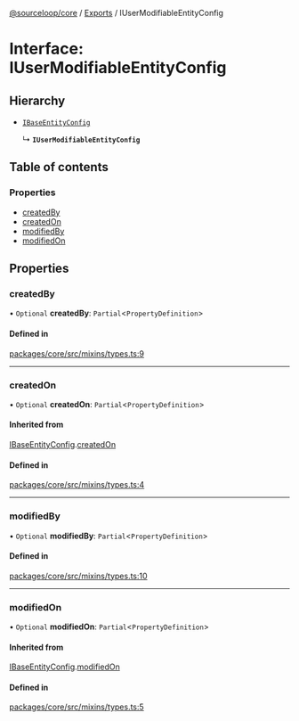 [@sourceloop/core](../README.md) / [Exports](../modules.md) / IUserModifiableEntityConfig

# Interface: IUserModifiableEntityConfig

## Hierarchy

- [`IBaseEntityConfig`](IBaseEntityConfig.md)

  ↳ **`IUserModifiableEntityConfig`**

## Table of contents

### Properties

- [createdBy](IUserModifiableEntityConfig.md#createdby)
- [createdOn](IUserModifiableEntityConfig.md#createdon)
- [modifiedBy](IUserModifiableEntityConfig.md#modifiedby)
- [modifiedOn](IUserModifiableEntityConfig.md#modifiedon)

## Properties

### createdBy

• `Optional` **createdBy**: `Partial`<`PropertyDefinition`\>

#### Defined in

[packages/core/src/mixins/types.ts:9](https://github.com/sourcefuse/loopback4-microservice-catalog/blob/93a7f917/packages/core/src/mixins/types.ts#L9)

___

### createdOn

• `Optional` **createdOn**: `Partial`<`PropertyDefinition`\>

#### Inherited from

[IBaseEntityConfig](IBaseEntityConfig.md).[createdOn](IBaseEntityConfig.md#createdon)

#### Defined in

[packages/core/src/mixins/types.ts:4](https://github.com/sourcefuse/loopback4-microservice-catalog/blob/93a7f917/packages/core/src/mixins/types.ts#L4)

___

### modifiedBy

• `Optional` **modifiedBy**: `Partial`<`PropertyDefinition`\>

#### Defined in

[packages/core/src/mixins/types.ts:10](https://github.com/sourcefuse/loopback4-microservice-catalog/blob/93a7f917/packages/core/src/mixins/types.ts#L10)

___

### modifiedOn

• `Optional` **modifiedOn**: `Partial`<`PropertyDefinition`\>

#### Inherited from

[IBaseEntityConfig](IBaseEntityConfig.md).[modifiedOn](IBaseEntityConfig.md#modifiedon)

#### Defined in

[packages/core/src/mixins/types.ts:5](https://github.com/sourcefuse/loopback4-microservice-catalog/blob/93a7f917/packages/core/src/mixins/types.ts#L5)
